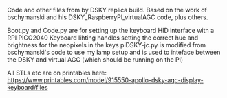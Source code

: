 Code and other files from by DSKY replica build. Based on the work of bschymanski and his DSKY_RaspberryPI_virtualAGC code, plus others.

Boot.py and Code.py are for setting up the keyboard HID interface with a RPI PICO2040
Keyboard lihting handles setting the correct hue and brightness for the neopixels in the keys
piDSKY-jc.py is modified from bschymanski's code to use my lamp setup and is used to inteface between the DSKY and virtual AGC (which should be running on the Pi)

All STLs etc are on printables here: https://www.printables.com/model/915550-apollo-dsky-agc-display-keyboard/files
